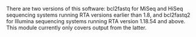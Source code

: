 ---
---

There are two versions of this software: bcl2fastq for MiSeq and HiSeq
sequencing systems running RTA versions earlier than 1.8, and bcl2fastq2 for
Illumina sequencing systems running RTA version 1.18.54 and above. This module
currently only covers output from the latter.
